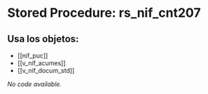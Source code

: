 # Stored Procedure: rs_nif_cnt207

## Usa los objetos:
- [[nif_puc]]
- [[v_nif_acumes]]
- [[v_nif_docum_std]]

*No code available.*
